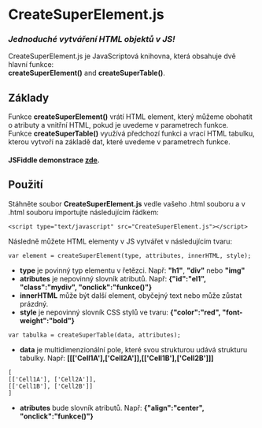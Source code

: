 # CreateSuperElement.js
### *Jednoduché vytváření HTML objektů v JS!*

CreateSuperElement.js je JavaScriptová knihovna, která obsahuje dvě hlavní funkce:  
**createSuperElement()** and **createSuperTable()**.

## Základy

Funkce **createSuperElement()** vrátí HTML element, který můžeme obohatit o atributy a vnitřní HTML, pokud je uvedeme v parametrech funkce.  
Funkce **createSuperTable()** využívá předchozí funkci a vrací HTML tabulku, kterou vytvoří na základě dat, které uvedeme v parametrech funkce.

#### JSFiddle demonstrace [zde](https://jsfiddle.net/BlueManCZ/10waoshv/3/).

## Použití

Stáhněte soubor **CreateSuperElement.js** vedle vašeho .html souboru a v .html souboru importujte následujícím řádkem:
```
<script type="text/javascript" src="CreateSuperElement.js"></script>
```
Následně můžete HTML elementy v JS vytvářet v následujícím tvaru:
```
var element = createSuperElement(type, attributes, innerHTML, style);
```
- **type** je povinný typ elementu v řetězci. Např: **"h1"**, **"div"** nebo **"img"**
- **atributes** je nepovinný slovník atributů. Např: **{"id":"el1", "class":"mydiv", "onclick":"funkce()"}**
- **innerHTML** může být další element, obyčejný text nebo může zůstat prázdný.
- **style** je nepovinný slovník CSS stylů ve tvaru: **{"color":"red", "font-weight":"bold"}**


```
var tabulka = createSuperTable(data, attributes);
```
- **data** je multidimenzionální pole, které svou strukturou udává strukturu tabulky. Např: **[[['Cell1A'],['Cell2A']],[['Cell1B'],['Cell2B']]]**
```
[
[['Cell1A'], ['Cell2A']],
[['Cell1B'], ['Cell2B']]
]
```
- **atributes** bude slovník atributů. Např: **{"align":"center", "onclick":"funkce()"}**
